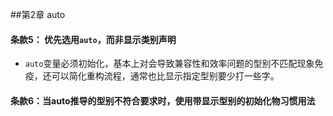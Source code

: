 ##第2章 auto
#### 条款5： 优先选用`auto`，而非显示类别声明
- `auto`变量必须初始化，基本上对会导致兼容性和效率问题的型别不匹配现象免疫，还可以简化重构流程，通常也比显示指定型别要少打一些字。

#### 条款6：当auto推导的型别不符合要求时，使用带显示型别的初始化物习惯用法
